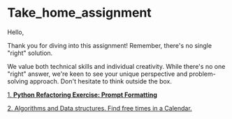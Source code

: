 # Take_home_assignment

Hello,

Thank you for diving into this assignment! Remember, there's no single "right" solution. 

We value both technical skills and individual creativity. While there's no one "right" answer, we're keen to see your unique perspective and problem-solving approach. Don't hesitate to think outside the box. 


[1. **Python Refactoring Exercise: Prompt Formatting**](https://www.notion.so/1-Python-Refactoring-Exercise-Prompt-Formatting-8200dfebd9b94d39bbc2c97d8a7399d7?pvs=21)

[2. Algorithms and Data structures.  Find free times in a Calendar.](https://www.notion.so/2-Algorithms-and-Data-structures-Find-free-times-in-a-Calendar-6727136cefa24e7b9f288d423e1d15bb?pvs=21)
